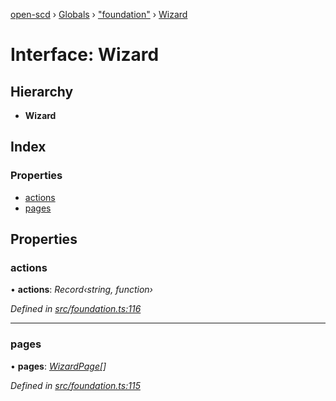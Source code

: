 [open-scd](../README.md) › [Globals](../globals.md) › ["foundation"](../modules/_foundation_.md) › [Wizard](_foundation_.wizard.md)

# Interface: Wizard

## Hierarchy

* **Wizard**

## Index

### Properties

* [actions](_foundation_.wizard.md#actions)
* [pages](_foundation_.wizard.md#pages)

## Properties

###  actions

• **actions**: *Record‹string, function›*

*Defined in [src/foundation.ts:116](https://github.com/openscd/open-scd/blob/bbf7701/src/foundation.ts#L116)*

___

###  pages

• **pages**: *[WizardPage](_foundation_.wizardpage.md)[]*

*Defined in [src/foundation.ts:115](https://github.com/openscd/open-scd/blob/bbf7701/src/foundation.ts#L115)*
